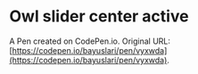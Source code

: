 # Owl slider center active

A Pen created on CodePen.io. Original URL: [https://codepen.io/bayuslari/pen/vyxwda](https://codepen.io/bayuslari/pen/vyxwda).


